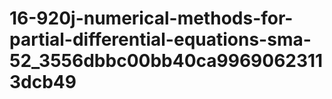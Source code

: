 # 16-920j-numerical-methods-for-partial-differential-equations-sma-52_3556dbbc00bb40ca99690623113dcb49
